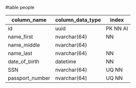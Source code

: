 #table people

| column_name     | column_data_type | index    |
| --------------- | ---------------- | -------- |
| id              | uuid             | PK NN AI |
| name_first      | nvarchar(64)      | NN       |
| name_middle     | nvarchar(64)      |          |
| name_last       | nvarchar(64)      | NN       |
| date_of_birth   | datetime         | NN       |
| SSN             | nvarchar(64)      | UQ NN       |
| passport_number | nvarchar(64)      | UQ NN       | 

